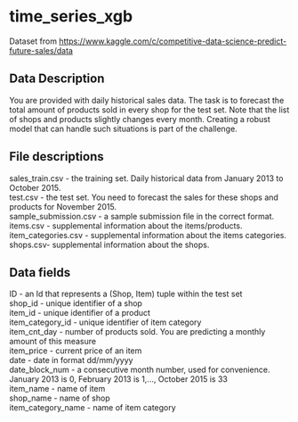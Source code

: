 # time_series_xgb
Dataset from https://www.kaggle.com/c/competitive-data-science-predict-future-sales/data<br/>

## Data Description
You are provided with daily historical sales data. The task is to forecast the total amount of products sold in every shop for the test set. Note that the list of shops and products slightly changes every month. Creating a robust model that can handle such situations is part of the challenge.<br/>

## File descriptions
sales_train.csv - the training set. Daily historical data from January 2013 to October 2015.<br/>
test.csv - the test set. You need to forecast the sales for these shops and products for November 2015.<br/>
sample_submission.csv - a sample submission file in the correct format.<br/>
items.csv - supplemental information about the items/products.<br/>
item_categories.csv  - supplemental information about the items categories.<br/>
shops.csv- supplemental information about the shops.<br/>

## Data fields
ID - an Id that represents a (Shop, Item) tuple within the test set<br/>
shop_id - unique identifier of a shop<br/>
item_id - unique identifier of a product<br/>
item_category_id - unique identifier of item category<br/>
item_cnt_day - number of products sold. You are predicting a monthly amount of this measure<br/>
item_price - current price of an item<br/>
date - date in format dd/mm/yyyy<br/>
date_block_num - a consecutive month number, used for convenience. January 2013 is 0, February 2013 is 1,..., October 2015 is 33<br/>
item_name - name of item<br/>
shop_name - name of shop<br/>
item_category_name - name of item category<br/>
